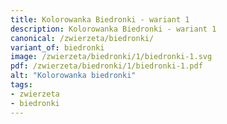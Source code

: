 ```yaml
---
title: Kolorowanka Biedronki - wariant 1
description: Kolorowanka Biedronki - wariant 1
canonical: /zwierzeta/biedronki/
variant_of: biedronki
image: /zwierzeta/biedronki/1/biedronki-1.svg
pdf: /zwierzeta/biedronki/1/biedronki-1.pdf
alt: "Kolorowanka biedronki"
tags:
- zwierzeta
- biedronki
---
```

